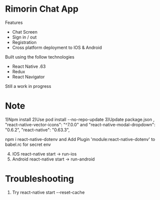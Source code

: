 # Rimorin Chat App

Features
- Chat Screen
- Sign in / out
- Registration
- Cross platform deployment to IOS & Android

Built using the follow technologies
- React Native .63
- Redux
- React Navigator

Still a work in progress

# Note

1)Npm install
2)Use pod install --no-repo-update
3)Update package.json , "react-native-vector-icons": "^7.0.0" and "react-native-modal-dropdown": "0.6.2", "react-native": "0.63.3",

npm i react-native-dotenv and Add Plugin 'module:react-native-dotenv' to babel.rc for secret env

4) IOS react-native start -> run-ios
5) Android react-native start -> run-android

# Troubleshooting

1) Try react-native start --reset-cache